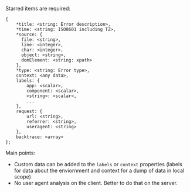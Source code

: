 Starred items are required:

```
{
	*title: <string: Error description>,
	*time: <string: ISO8601 including TZ>,
	*source: {
	  file: <string>,
	  line: <integer>,
	  char: <integer>,
	  object: <string>,
	  domElement: <string: xpath>
	},
	*type: <string: Error type>,
	context: <any data>,
	labels: {
		app: <scalar>,
		component: <scalar>,
		<string>: <scalar>,
		...
	},
	request: {
		url: <string>,
		referrer: <string>,
		useragent: <string>
	},
	backtrace: <array>
};
```

Main points:

* Custom data can be added to the `labels` or `context` properties (labels for data about the enviornment and context for a dump of data in local scope)
* No user agent analysis on the client.  Better to do that on the server.
